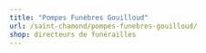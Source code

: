 ```yaml
---
title: "Pompes Funèbres Gouilloud"
url: /saint-chamond/pompes-funebres-gouilloud/
shop: directeurs de funérailles
---
```

